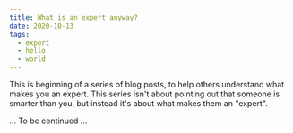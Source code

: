 ```yaml
---
title: What is an expert anyway?
date: 2020-10-13
tags:
  - expert
  - hello
  - world
---
```


This is beginning of a series of blog posts, to help others understand what makes you an expert. This series isn't about pointing out that someone is smarter than you, but instead it's about what makes them an "expert".

... To be continued ...
